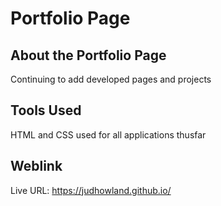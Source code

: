 # Portfolio Page

## About the Portfolio Page
Continuing to add developed pages and projects

## Tools Used
HTML and CSS used for all applications thusfar

## Weblink
Live URL: https://judhowland.github.io/